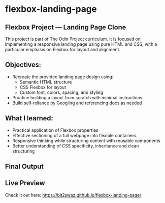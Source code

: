 # flexbox-landing-page
## Flexbox Project — Landing Page Clone

This project is part of The Odin Project curriculum. It is focused on implementing a responsive landing page using pure HTML and CSS, with a particular emphasis on Flexbox for layout and alignment.

## Objectives:
- Recreate the provided landing page design using:
    - Semantic HTML structure
    - CSS Flexbox for layout
    - Custom font, colors, spacing, and styling
- Practice building a layout from scratch with minimal instructions
- Build self-reliance by Googling and referencing docs as needed

## What I learned:
- Practical application of Flexbox properties
- Effective sectioning of a full webpage into flexible containers
- Responsive thinking while structuring content with reusable components
- Better understanding of CSS specificity, inheritance and clean structuring

## Final Output 
<!-- Add a screenshot once you're done — you can upload it to the repo and embed like below -->
<!-- ![Screenshot](./screenshot.png) -->

## Live Preview
Check it out here: https://bit2swaz.github.io/flexbox-landing-page/